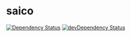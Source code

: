 # saico
[![Dependency Status](https://david-dm.org/ypmaden/saico.svg)](https://david-dm.org/ypmaden/saico)
[![devDependency Status](https://david-dm.org/ypmaden/saico/dev-status.svg)](https://david-dm.org/ypmaden/saico#info=devDependencies)